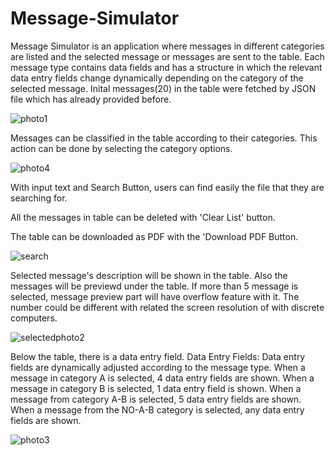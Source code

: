 # Message-Simulator

Message Simulator is an application where messages in different categories are listed and the selected message or messages are sent to the table. Each message type contains data fields and has a structure in which the relevant data entry fields change dynamically depending on the category of the selected message. Inital messages(20) in the table were fetched by JSON file which has already provided before.

![photo1](https://github.com/sefasarac/Message-Simulator/assets/70567964/19152636-999c-49d1-9f7f-857e8165a660)

Messages can be classified in the table according to their categories. This action can be done by selecting the category options.

![photo4](https://github.com/sefasarac/Message-Simulator/assets/70567964/0ab335f5-7d67-4344-996c-12073c1e2f29)


With input text and Search Button, users can find easily the file that they are searching for.

All the messages in table can be deleted with 'Clear List' button.

The table can be downloaded as PDF with the 'Download PDF Button.

![search](https://github.com/sefasarac/Message-Simulator/assets/70567964/aba5def6-395a-4887-ad6b-c23c3fcfed9f)


Selected message's description will be shown in the table. Also the messages will be previewd under the table. If more than 5 message is selected, message preview part will have overflow feature with it. The number could be different with related the screen resolution of with discrete computers. 

![selectedphoto2](https://github.com/sefasarac/Message-Simulator/assets/70567964/27d6030a-52a2-4c82-b5fb-626e10e51d7c)


Below the table, there is a data entry field.
Data Entry Fields: Data entry fields are dynamically adjusted according to the message type.
When a message in category A is selected, 4 data entry fields are shown.
When a message in category B is selected, 1 data entry field is shown.
When a message from category A-B is selected, 5 data entry fields are shown.
When a message from the NO-A-B category is selected, any data entry fields are shown.

![photo3](https://github.com/sefasarac/Message-Simulator/assets/70567964/51d86090-e7ec-4643-a7cf-a03c2b518d91)
